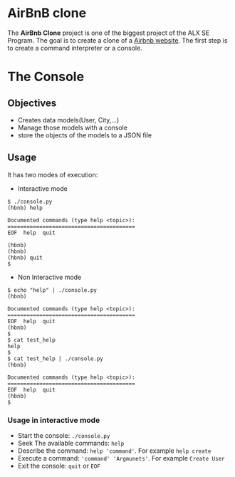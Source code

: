 # AirBnB clone
The **AirBnb Clone** project is one of the biggest project of the ALX SE Program.
The goal is to create a clone of a [Airbnb website](https://www.airbnb.com/).
The first step is to create a command interpreter or a console.
# The Console

## Objectives
- Creates data models(User, City,...)
- Manage those models with a console
- store the objects of the models to a JSON file

## Usage
It has two modes of execution:
+ Interactive mode

```
$ ./console.py
(hbnb) help

Documented commands (type help <topic>):
========================================
EOF  help  quit

(hbnb) 
(hbnb) 
(hbnb) quit
$
```
+ Non Interactive mode
```
$ echo "help" | ./console.py
(hbnb)

Documented commands (type help <topic>):
========================================
EOF  help  quit
(hbnb) 
$
$ cat test_help
help
$
$ cat test_help | ./console.py
(hbnb)

Documented commands (type help <topic>):
========================================
EOF  help  quit
(hbnb) 
$
```
### Usage in interactive mode
- Start the console: `./console.py`
- Seek The available commands: `help`
- Describe the command: `help 'command'`. For example `help create`
- Execute a command: `'command' 'Argmunets'`. For example `Create User`
- Exit the console: `quit` or `EOF`

